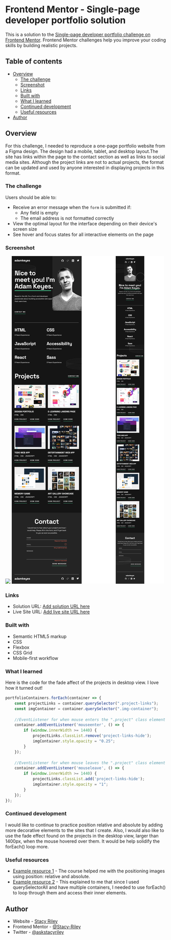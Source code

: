 # Frontend Mentor - Single-page developer portfolio solution

This is a solution to the [Single-page developer portfolio challenge on Frontend Mentor](https://www.frontendmentor.io/challenges/singlepage-developer-portfolio-bBVj2ZPi-x). Frontend Mentor challenges help you improve your coding skills by building realistic projects. 

## Table of contents

- [Overview](#overview)
  - [The challenge](#the-challenge)
  - [Screenshot](#screenshot)
  - [Links](#links)
  - [Built with](#built-with)
  - [What I learned](#what-i-learned)
  - [Continued development](#continued-development)
  - [Useful resources](#useful-resources)
- [Author](#author)


## Overview
For this challenge, I needed to reproduce a  one-page portfolio website from a Figma design. The design had a mobile, tablet, and desktop layout.The site has links within the page to the contact section as well as links to social media sites.  Although the project links are not to actual projects, the format can be updated and used by anyone interested in displaying projects in this format.

### The challenge

Users should be able to:

- Receive an error message when the `form` is submitted if:
  - Any field is empty
  - The email address is not formatted correctly
- View the optimal layout for the interface depending on their device's screen size
- See hover and focus states for all interactive elements on the page

### Screenshot

![](./images/screenshot-desktop.png)
![](./images/screenshot-tablet.png)
![](./images/screenshot-mobile.png)

### Links

- Solution URL: [Add solution URL here](https://your-solution-url.com)
- Live Site URL: [Add live site URL here](https://your-live-site-url.com)

### Built with

- Semantic HTML5 markup
- CSS
- Flexbox
- CSS Grid
- Mobile-first workflow

### What I learned

Here is the code for the fade affect of the projects in desktop view. I love how it turned out!

```js
portfolioContainers.forEach(container => {
    const projectLinks = container.querySelector(".project-links");
    const imgContainer = container.querySelector(".img-container");

    //EventListener for when mouse enters the ".project" class element in html-desktop only
    container.addEventListener('mouseenter', () => {
        if (window.innerWidth >= 1440) {
            projectLinks.classList.remove('project-links-hide');
            imgContainer.style.opacity = "0.25";
        }
    });

    //EventListener for when mouse leaves the ".project" class element in html-desktop only
    container.addEventListener('mouseleave', () => {
        if (window.innerWidth >= 1440) {
            projectLinks.classList.add('project-links-hide');
            imgContainer.style.opacity = "1";
        }
    });
});
```

### Continued development

I would like to continue to practice position relative and absolute by adding more decorative elements to the sites that I create.  Also, I would also like to use the fade effect found on the projects in the desktop view, larger than 1400px, when the mouse hovered over them.  It would be help solidify the forEach() loop more.

### Useful resources

- [Example resource 1](https://courses.joshwcomeau.com/css-for-js) - The course helped me with the positioning images using position: relative and absolute.
- [Example resource 2](https://developer.mozilla.org/en-US/docs/Web/API/Document/querySelectorAll) - This explained to me that since I used querySelectorAll and have multiple containers, I needed to use forEach() to loop through them and access their inner elements.

## Author

- Website - [Stacy Riley](https://www.createdbystacy.com)
- Frontend Mentor - [@Stacy-Riley](https://www.frontendmentor.io/profile/Stacy-Riley)
- Twitter - [@askstacyriley](https://twitter.com/AskStacyRiley)

